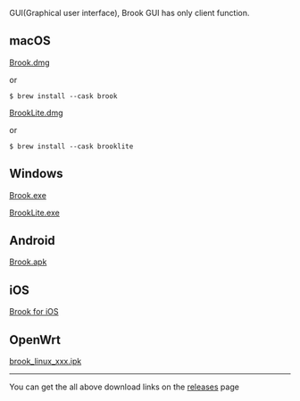 GUI(Graphical user interface), Brook GUI has only client function.

## macOS

[Brook.dmg](https://github.com/txthinking/brook/releases/latest/download/Brook.dmg)

or

```
$ brew install --cask brook
```

[BrookLite.dmg](https://github.com/txthinking/brook/releases/latest/download/BrookLite.dmg)

or

```
$ brew install --cask brooklite
```

## Windows

[Brook.exe](https://github.com/txthinking/brook/releases/latest/download/Brook.exe)

[BrookLite.exe](https://github.com/txthinking/brook/releases/latest/download/BrookLite.exe)

## Android

[Brook.apk](https://github.com/txthinking/brook/releases/latest/download/Brook.apk)

## iOS

[Brook for iOS](https://apps.apple.com/us/app/brook-a-cross-platform-proxy/id1216002642)

## OpenWrt

[brook_linux_xxx.ipk](/brook-tproxy-gui)

---

You can get the all above download links on the [releases](https://github.com/txthinking/brook/releases) page
